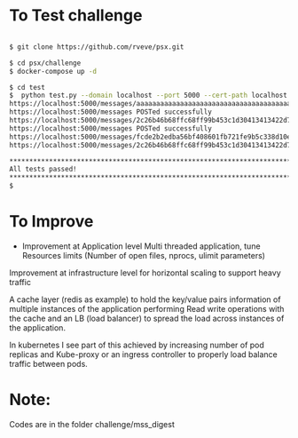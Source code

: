 # To Test challenge

``` sh

$ git clone https://github.com/rveve/psx.git 

$ cd psx/challenge
$ docker-compose up -d

$ cd test
$  python test.py --domain localhost --port 5000 --cert-path localhost.crt
https://localhost:5000/messages/aaaaaaaaaaaaaaaaaaaaaaaaaaaaaaaaaaaaaaaaaaaaaaaaaaaaaaaaaaaaaaaa correctly not found
https://localhost:5000/messages POSTed successfully
https://localhost:5000/messages/2c26b46b68ffc68ff99b453c1d30413413422d706483bfa0f98a5e886266e7ae correctly found
https://localhost:5000/messages POSTed successfully
https://localhost:5000/messages/fcde2b2edba56bf408601fb721fe9b5c338d10ee429ea04fae5511b68fbf8fb9 correctly found
https://localhost:5000/messages/2c26b46b68ffc68ff99b453c1d30413413422d706483bfa0f98a5e886266e7ae correctly found

***************************************************************************
All tests passed!
***************************************************************************
$ 

```

# To Improve

- Improvement at Application level
  Multi threaded application, tune
  Resources limits (Number of open files, nprocs, ulimit parameters)

Improvement at infrastructure level for horizontal scaling to support heavy traffic

A cache layer (redis as example) to hold the key/value pairs information of multiple instances of the application 
performing Read write operations with the cache and an LB (load balancer) to spread the load across instances of the application.

In kubernetes I see part of  this achieved by increasing number of pod replicas and 
Kube-proxy or an ingress controller to properly load balance traffic between pods.


# Note:
Codes are in the folder challenge/mss_digest
